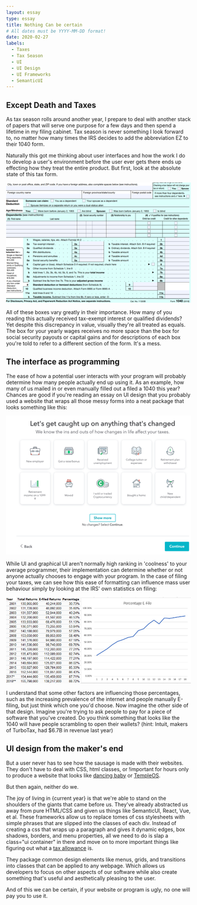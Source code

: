 ```yaml
---
layout: essay
type: essay
title: Nothing Can be certain
# All dates must be YYYY-MM-DD format!
date: 2020-02-27
labels:
  - Taxes
  - Tax Season
  - UI
  - UI Design
  - UI Frameworks
  - SemanticUI
---
```


## Except Death and Taxes

As tax season rolls around another year, I prepare to deal with another stack of papers that will serve one purpose for a few days and then spend a lifetime in my filing cabinet. Tax season is never something I look forward to, no matter how many times the IRS decides to add the abbreviation EZ to their 1040 form. 

Naturally this got me thinking about user interfaces and how the work I do to develop a user's environment before the user ever gets there ends up effecting how they treat the entire product. But first, look at the absolute state of this tax form.

<img class="ui center floated rounded image" src="../images/1040EZ.png">

All of these boxes vary greatly in their importance. How many of you reading this actually received tax-exempt interest or qualified dividends? Yet despite this discrepancy in value, visually they're all treated as equals.  The box for your yearly wages receives no more space than the box for social security payouts or capital gains and for descriptions of each box you're told to refer to a different section of the form. It's a mess.

## The interface as programming

The ease of how a potential user interacts with your program will probably determine how many people actually end up using it. As an example, how many of us mailed in or even manually filled out a filed a 1040 this year? Chances are good if you're reading an essay on UI design that you probably used a website that wraps all those messy forms into a neat package that looks something like this:

<img class="ui center floated rounded image" src="../images/TurboTax.png">

While UI and graphical UI aren't normally high ranking in 'coolness' to your average programmer, their implementation can determine whether or not anyone actually chooses to engage with your program. In the case of filing your taxes, we can see how this ease of formatting can influence mass user behaviour simply by looking at the IRS' own statistics on filing:

<img class="ui center floated rounded image" src="../images/E-File.png">

I understand that some other factors are influencing those percentages, such as the increasing prevalence of the internet and people manually E-filing, but just think which one you'd choose. Now imagine the other side of that design. Imagine you're trying to ask people to pay for a piece of software that you've created. Do you think something that looks like the 1040 will have people scrambling to open their wallets? (hint: Intuit, makers of TurboTax, had $6.7B in revenue last year)

## UI design from the maker's end

But a user never has to see how the sausage is made with their websites. They don't have to deal with CSS, html classes, or !important for hours only to produce a website that looks like <a href="http://dancing-baby.net/Babygif.htm">dancing baby</a> or <a href=https://templeos.org/>TempleOS</a>.

But then again, neither do we. 

The joy of living in {current year} is that we're able to stand on the shoulders of the giants that came before us. They've already abstracted us away from pure HTML/CSS and given us things like SemanticUI, React, Vue, et al.  These frameworks allow us to replace tomes of css stylesheets with simple phrases that are slipped into the classes of each div. Instead of creating a css that wraps up a paragraph and gives it dynamic edges, box shadows, borders, and menu properties, all we need to do is slap a class="ui container" in there and move on to more important things like figuring out what a <a href="https://www.investopedia.com/terms/w/withholdingallowance.asp">tax allowance</a> is. 

They package common design elements like menus, grids, and transitions into classes that can be applied to any webpage. Which allows us developers to focus on other aspects of our software while also create something that's useful and aesthetically pleasing to the user.

And of this we can be certain, if your website or program is ugly, no one will pay you to use it.
